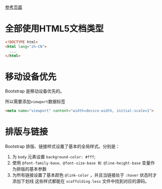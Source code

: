 [参考页面](http://v3.bootcss.com/css/)

# 全部使用HTML5文档类型

```html
<!DOCTYPE html>
<html lang="zh-CN">
  ...
</html>
```

# 移动设备优先

Bootstrap 是移动设备优先的。

所以需要添加`viewport`数据标签

```html
<meta name="viewport" content="width=device-width, initial-scale=1">
```

# 排版与链接

Bootstrap 排版、链接样式设置了基本的全局样式。分别是：

1. 为 `body` 元素设置 `background-color: #fff`;
2. 使用 `@font-family-base、@font-size-base 和 @line-height-base` 变量作为排版的基本参数
3. 为所有链接设置了基本颜色 `@link-color` ，并且当链接处于 `:hover` 状态时才添加下划线
这些样式都能在 `scaffolding.less` 文件中找到对应的源码。

